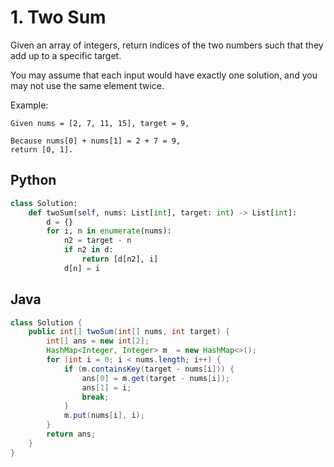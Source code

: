 # 1. Two Sum
Given an array of integers, return indices of the two numbers such that they add up to a specific target.

You may assume that each input would have exactly one solution, and you may not use the same element twice.

Example:
```
Given nums = [2, 7, 11, 15], target = 9,

Because nums[0] + nums[1] = 2 + 7 = 9,
return [0, 1].
```

## Python
``` python
class Solution:
    def twoSum(self, nums: List[int], target: int) -> List[int]:
        d = {}
        for i, n in enumerate(nums):
            n2 = target - n
            if n2 in d:
                return [d[n2], i]
            d[n] = i
```

## Java
``` java
class Solution {
    public int[] twoSum(int[] nums, int target) {
        int[] ans = new int[2];
        HashMap<Integer, Integer> m  = new HashMap<>();
        for (int i = 0; i < nums.length; i++) {
            if (m.containsKey(target - nums[i])) {
                ans[0] = m.get(target - nums[i]);
                ans[1] = i;
                break;
            }
            m.put(nums[i], i);
        }
        return ans;
    }
}
```
